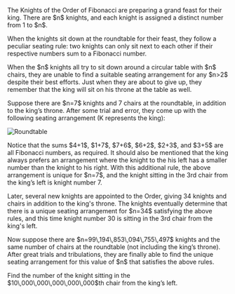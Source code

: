 <p>The Knights of the Order of Fibonacci are preparing a grand feast for their king. There are $n$ knights, and each knight is assigned a distinct number from 1 to $n$.</p>

<p>When the knights sit down at the roundtable for their feast, they follow a peculiar seating rule: two knights can only sit next to each other if their respective numbers sum to a Fibonacci number.</p>

<p>When the $n$ knights all try to sit down around a circular table with $n$ chairs, they are unable to find a suitable seating arrangement for any $n&gt;2$ despite their best efforts. Just when they are about to give up, they remember that the king will sit on his throne at the table as well.</p>

<p>Suppose there are $n=7$ knights and 7 chairs at the roundtable, in addition to the king’s throne. After some trial and error, they come up with the following seating arrangement (K represents the king):</p>

<div class="center">
<img src="project/images/p669_roundtable.png" alt="Roundtable" />
</div>

<p>Notice that the sums $4+1$, $1+7$, $7+6$, $6+2$, $2+3$, and $3+5$ are all Fibonacci numbers, as required. It should also be mentioned that the king always prefers an arrangement where the knight to the his left has a smaller number than the knight to his right. With this additional rule, the above arrangement is unique for $n=7$, and the knight sitting in the 3rd chair from the king’s left is knight number 7.</p>

<p>Later, several new knights are appointed to the Order, giving 34 knights and chairs in addition to the king's throne. The knights eventually determine that there is a unique seating arrangement for $n=34$ satisfying the above rules, and this time knight number 30 is sitting in the 3rd chair from the king's left.</p>

<p>Now suppose there are $n=99\,194\,853\,094\,755\,497$ knights and the same number of chairs at the roundtable (not including the king’s throne). After great trials and tribulations, they are finally able to find the unique seating arrangement for this value of $n$ that satisfies the above rules.</p>

<p>Find the number of the knight sitting in the $10\,000\,000\,000\,000\,000$th chair from the king’s left.</p>

